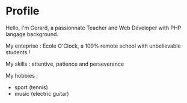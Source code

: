 # Profile
Hello, I'm Gerard, a passionnate Teacher and Web Developer with PHP langage background.  

My enteprise : Ecole O'Clock, a 100% remote school with unbelievable students !

My skills : attentive, patience and perseverance

My hobbies :
- sport (tennis)
- music (electric guitar)
